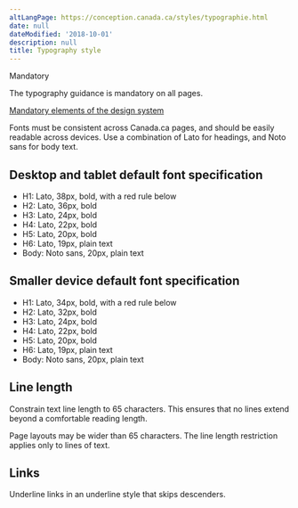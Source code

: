 ```yaml
---
altLangPage: https://conception.canada.ca/styles/typographie.html
date: null
dateModified: '2018-10-01'
description: null
title: Typography style
---
```



<div>
 
 <section>
  <p>
   <span class="label label-danger">
    Mandatory
   </span>
  </p>
  <p>
   The typography guidance is mandatory on all pages.
  </p>
  <p>
   <a href="{{ site.url }}/architecture/mandatory-elements.html">
    Mandatory elements of the design system
   </a>
  </p>
  <p>
   Fonts must be consistent across Canada.ca pages, and should be easily readable across devices. Use a combination of Lato for headings, and Noto sans for body text.
  </p>
  <h2>
   Desktop and tablet default font specification
  </h2>
  <ul>
   <li>
    H1: Lato, 38px, bold, with a red rule below
   </li>
   <li>
    H2: Lato, 36px, bold
   </li>
   <li>
    H3: Lato, 24px, bold
   </li>
   <li>
    H4: Lato, 22px, bold
   </li>
   <li>
    H5: Lato, 20px, bold
   </li>
   <li>
    H6: Lato, 19px, plain text
   </li>
   <li>
    Body: Noto sans, 20px, plain text
   </li>
  </ul>
  <h2>
   Smaller device default font specification
  </h2>
  <ul>
   <li>
    H1: Lato, 34px, bold, with a red rule below
   </li>
   <li>
    H2: Lato, 32px, bold
   </li>
   <li>
    H3: Lato, 24px, bold
   </li>
   <li>
    H4: Lato, 22px, bold
   </li>
   <li>
    H5: Lato, 20px, bold
   </li>
   <li>
    H6: Lato, 19px, plain text
   </li>
   <li>
    Body: Noto sans, 20px, plain text
   </li>
  </ul>
  <h2>
   Line length
  </h2>
  <p>
   Constrain text line length to 65 characters. This ensures that no lines extend beyond a comfortable reading length.
  </p>
  <p>
   Page layouts may be wider than 65 characters. The line length restriction applies only to lines of text.
  </p>
  <h2>
   Links
  </h2>
  <p>
   Underline links in an underline style that skips descenders.
  </p>
 </section>
</div>


